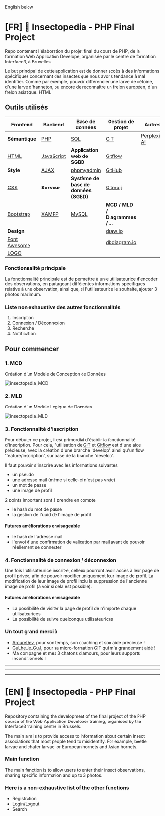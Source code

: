 English below
# [FR] 🐛 Insectopedia - PHP Final Project
Repo contenant l'élaboration du projet final du cours de PHP, de la formation Web Application Develope, organisée par le centre de formation Interface3, à Bruxelles.

Le but principal de cette application est de donner accès à des informations spécifiques concernant des insectes que nous avons tendance à mal identifier. Comme par exemple, pouvoir différencier une larve de cétoine, d'une larve d'hanneton, ou encore de reconnaître un frelon européen, d'un frelon asiatique.
<a href="https://developer.mozilla.org/fr/docs/Web/HTML" target="_blank" rel="noopener">HTML</a>
## Outils utilisés
| Frontend                                              | Backend                                                            | Base de données             | Gestion de projet                                  | Autres |
|---|---|---|---|---|
| **Sémantique**                                        | [PHP](https://www.php.net/)                                        | [SQL](https://sql.sh/)      | [GIT](https://git-scm.com/)                        | [Perplexity AI](https://www.perplexity.ai/) |
| [HTML](https://developer.mozilla.org/fr/docs/Web/HTML)| [JavaScript](https://developer.mozilla.org/fr/docs/Web/JavaScript) | **Application web de SGBD** | [Gitflow](https://www.atlassian.com/git/tutorials/comparing-workflows/gitflow-workflow) | |
| **Style**                                             | [AJAX](https://developer.mozilla.org/fr/docs/Glossary/AJAX)        | [phpmyadmin](https://www.phpmyadmin.net/) | [GitHub](https://github.com/)                                             | |
| [CSS](https://developer.mozilla.org/fr/docs/Web/CSS)  | **Serveur**                                                        | **Système de base de données (SGBD)**     | [Gitmoji](https://gitmoji.dev/)                                           | |
| [Bootstrap](https://getbootstrap.com/)                | [XAMPP](https://www.apachefriends.org/fr/index.html)               | [MySQL](https://www.mysql.com/fr/)        | **MCD / MLD / Diagrammes / ...**                                          | |
| **Design**                                            |                                                                    |                                           | [draw.io](https://app.diagrams.net/)                                      | |
| [Font Awesome](https://fontawesome.com/)              |                                                                    |                                           | [dbdiagram.io](https://dbdiagram.io/home)                                 | |
| [LOGO](https://logo.com/)                             |                                                                    |                                           |                                                                           | |

### Fonctionnalité principale
La fonctionnalité principale est de permettre à un·e utilisateurice d'encoder des observations, en partageant différentes informations spécifiques relative à une observation, ainsi que, si l'utilisateurice le souhaite, ajouter 3 photos maximum.

### Liste non exhaustive des autres fonctionnalités
   1. Inscription
   2. Connexion / Déconnexion
   3. Recherche
   4. Notification

## Pour commencer
### 1. MCD
Création d'un Modèle de Conception de Données

![insectopedia_MCD](https://cdn.discordapp.com/attachments/1262106517859991723/1262130138951192588/insectopedia2.png?ex=669579ca&is=6694284a&hm=c77c428bccf8183a71bc80cad0727f51e600663d573b20813cd7e1dbb70049ee&)

### 2. MLD
Création d'un Modèle Logique de Données

![insectopedia_MLD](https://cdn.discordapp.com/attachments/1262106517859991723/1262148032078676199/insectopedia_MLD.png?ex=66958a74&is=669438f4&hm=3b7c6602330a0b12cc31ab752a5166004f26126e5019823c2776ad15e7ba671d&)

### 3. Fonctionnalité d'inscription
Pour débuter ce projet, il est primordial d'établir la fonctionnalité d'inscription. Pour cela, l'utilisation de [GIT](https://git-scm.com/) et [Gitflow](https://www.atlassian.com/git/tutorials/comparing-workflows/gitflow-workflow) est d'une aide précieuse, avec la création d'une branche 'develop', ainsi qu'un flow 'feature/inscription', sur base de la branche 'develop'.

Il faut pouvoir s'inscrire avec les informations suivantes
   * un pseudo
   * une adresse mail (même si celle-ci n'est pas vraie)
   * un mot de passe
   * une image de profil
   
2 points important sont à prendre en compte
   * le hash du mot de passe
   * la gestion de l'uuid de l'image de profil

#### Futures améliorations envisageable 
* le hash de l'adresse mail
* l'envoi d'une confirmation de validation par mail avant de pouvoir réellement se connecter

### 4. Fonctionnalité de connexion / déconnexion
Une fois l'utilisateurice inscrit·e, celleux pourront avoir accès à leur page de profil privée, afin de pouvoir modifier uniquement leur image de profil. La modification de leur image de profil inclu la suppression de l'ancienne image de profil (à voir si cela est possible).

#### Futures améliorations envisageable 
* La possibilité de visiter la page de profil de n'importe chaque utilisateurices
* La possibilité de suivre quelconque utilisateurices

### Un tout grand merci à
* [ArcureDev](https://www.twitch.tv/arcuredev), pour son temps, son coaching et son aide précieuse !
* [GuLhe_le_GuJ](https://www.twitch.tv/gulhe_le_guj), pour sa micro-formation GIT qui m'a grandement aidé !
* Ma compagne et mes 3 chatons d'amours, pour leurs supports inconditionnels !
___
___
___
# [EN] 🐛 Insectopedia - PHP Final Project
Repository containing the development of the final project of the PHP course of the Web Application Developer training, organised by the Interface3 training centre in Brussels.

The main aim is to provide access to information about certain insect associations that most people tend to misidentify. For example, beetle larvae and chafer larvae, or European hornets and Asian hornets.

### Main function
The main function is to allow users to enter their insect observations, sharing specific information and up to 3 photos.

### Here is a non-exhaustive list of the other functions
  * Registration
  * Login/Logout
  * Search
